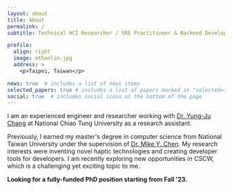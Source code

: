 ```yaml
---
layout: about
title: About
permalink: /
subtitle: Technical HCI Researcher / SRE Practitioner & Backend Developer

profile:
  align: right
  image: ethanlin.jpg
  address: >
    <p>Taipei, Taiwan</p>

news: true  # includes a list of news items
selected_papers: true # includes a list of papers marked as "selected={true}"
social: true  # includes social icons at the bottom of the page
---
```


I am an experienced engineer and researcher working with [Dr. Yung-Ju Chang](https://www.armuro.info/) at National Chiao Tung University as a research assistant. 

Previously, I earned my master's degree in computer science from National Taiwan University under the supervision of [Dr. Mike Y. Chen](https://mikechen.com/). 
My research interests were inventing novel haptic technologies and creating developer tools for developers. I am recently exploring new opportunities in CSCW, which is a challenging yet exciting topic to me.

**Looking for a fully-funded PhD position starting from Fall '23.**
